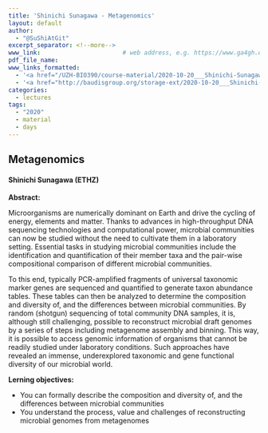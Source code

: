 ```yaml
---
title: 'Shinichi Sunagawa - Metagenomics'
layout: default
author:
  - "@SuShiAtGit"
excerpt_separator: <!--more-->
www_link: 						# web address, e.g. https://www.ga4gh.org; auto-linked
pdf_file_name:
www_links_formatted:
  - '<a href="/UZH-BIO390/course-material/2020-10-20___Shinichi-Sunagawa__Metagenomics__UZH-BIO390-HS20-lecture-06.pdf" target="_blank">[2020 lecture slides]</a>'
  - '<a href="http://baudisgroup.org/storage-ext/2020-10-20___Shinichi-Sunagawa__Metagenomics__UZH-BIO390-HS20-lecture-06-recording.mov" target="_blank">[lecture video recording] (ca. 150MB .mov)</a>'
categories:
  - lectures
tags:
  - "2020"
  - material
  - days
---
```


## Metagenomics
#### Shinichi Sunagawa (ETHZ)

**Abstract:**

Microorganisms are numerically dominant on Earth and drive the cycling of energy, elements and matter. Thanks to advances in high-throughput DNA sequencing technologies and computational power, microbial communities can now be studied without the need to cultivate them in a laboratory setting. Essential tasks in studying microbial communities include the identification and quantification of their member taxa and the pair-wise compositional comparison of different microbial communities.
<!--more-->
To this end, typically PCR-amplified fragments of universal taxonomic marker genes are sequenced and quantified to generate taxon abundance tables. These tables can then be analyzed to determine the composition and diversity of, and the differences between microbial communities. By random (shotgun) sequencing of total community DNA samples, it is, although still challenging, possible to reconstruct microbial draft genomes by a series of steps including metagenome assembly and binning. This way, it is possible to access genomic information of organisms that cannot be readily studied under laboratory conditions. Such approaches have revealed an immense, underexplored taxonomic and gene functional diversity of our microbial world.

**Lerning objectives:**
- You can formally describe the composition and diversity of, and the differences between microbial communities
- You understand the process, value and challenges of reconstructing microbial genomes from metagenomes

<!--more-->
